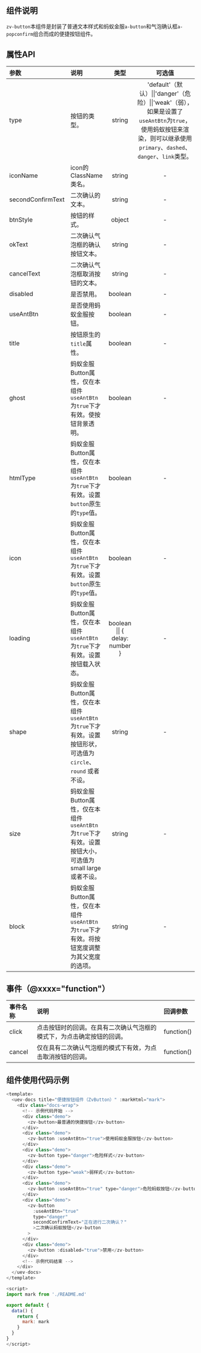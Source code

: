 ## 组件说明

`zv-button`本组件是封装了普通文本样式和蚂蚁金服`a-button`和气泡确认框`a-popconfirm`组合而成的便捷按钮组件。

## 属性API

| 参数          | 说明                     | 类型   | 可选值 | 默认值 |
| :------------ | :----------------------- | :-----: | :-----: | :----- |
| type | 按钮的类型。 | string | 'default'（默认）\|\|'danger'（危险）\|\|'weak'（弱），如果是设置了`useAntBtn`为`true`，使用蚂蚁按钮来渲染，则可以继承使用`primary`、`dashed`、`danger`、`link`类型。 | default |
| iconName | icon的ClassName类名。 | string | - | - |
| secondConfirmText | 二次确认的文本。 | string | - | - |
| btnStyle | 按钮的样式。 | object | - | {} |
| okText | 二次确认气泡框的确认按钮文本。| string | - | {} |
| cancelText | 二次确认气泡框取消按钮的文本。 | string | - | {} |
| disabled | 是否禁用。 | boolean | - | false |
| useAntBtn | 是否使用蚂蚁金服按钮。 | boolean | - | false |
| title | 按钮原生的`title`属性。 | boolean | - | false |
| ghost | 蚂蚁金服Button属性，仅在本组件`useAntBtn`为`true`下才有效。使按钮背景透明。 | boolean | - | false |
| htmlType | 蚂蚁金服Button属性，仅在本组件`useAntBtn`为`true`下才有效。设置`button`原生的`type`值。 | boolean | - | false |
| icon | 蚂蚁金服Button属性，仅在本组件`useAntBtn`为`true`下才有效。设置`button`原生的`type`值。 | boolean | - | false |
| loading | 蚂蚁金服Button属性，仅在本组件`useAntBtn`为`true`下才有效。设置按钮载入状态。 | boolean \|\| { delay: number } | - | false |
| shape | 蚂蚁金服Button属性，仅在本组件`useAntBtn`为`true`下才有效。设置按钮形状，可选值为`circle`、`round` 或者不设。 | string | - | default |
| size | 蚂蚁金服Button属性，仅在本组件`useAntBtn`为`true`下才有效。设置按钮大小，可选值为 small large 或者不设。 | string | - | default |
| block | 蚂蚁金服Button属性，仅在本组件`useAntBtn`为`true`下才有效。将按钮宽度调整为其父宽度的选项。 | string | - | default |


## 事件（@xxxx="function"）

| 事件名称 | 说明                       | 回调参数     |
| :------- | :------------------------- | :----------- |
| click  | 点击按钮时的回调。在具有二次确认气泡框的模式下，为点击确定按钮的回调。 | function() |
| cancel  | 仅在具有二次确认气泡框的模式下有效，为点击取消按钮的回调。 | function() |

## 组件使用代码示例

```javascript
<template>
  <uev-docs title="便捷按钮组件（ZvButton）" :markHtml="mark">
    <div class="docs-wrap">
      <!-- 示例代码开始 -->
      <div class="demo">
        <zv-button>最普通的快捷按钮</zv-button>
      </div>
      <div class="demo">
        <zv-button :useAntBtn="true">使用蚂蚁金服按钮</zv-button>
      </div>
      <div class="demo">
        <zv-button type="danger">危险样式</zv-button>
      </div>
      <div class="demo">
        <zv-button type="weak">弱样式</zv-button>
      </div>
      <div class="demo">
        <zv-button :useAntBtn="true" type="danger">危险蚂蚁按钮</zv-button>
      </div>
      <div class="demo">
        <zv-button
          :useAntBtn="true"
          type="danger"
          secondConfirmText="正在进行二次确认？"
          >二次确认蚂蚁按钮</zv-button
        >
      </div>
      <div class="demo">
        <zv-button :disabled="true">禁用</zv-button>
      </div>
      <!-- 示例代码结束 -->
    </div>
  </uev-docs>
</template>

<script>
import mark from './README.md'

export default {
  data() {
    return {
      mark: mark
    }
  }
}
</script>
```